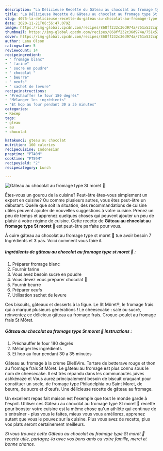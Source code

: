 ```yaml
---
description: "La Délicieuse Recette du Gâteau au chocolat au fromage type St moret 🧀"
title: "La Délicieuse Recette du Gâteau au chocolat au fromage type St moret 🧀"
slug: 4075-la-delicieuse-recette-du-gateau-au-chocolat-au-fromage-type-st-moret
date: 2020-11-21T06:56:47.079Z
image: https://img-global.cpcdn.com/recipes/868ff232c36d974a/751x532cq70/gateau-au-chocolat-au-fromage-type-st-moret-🧀-photo-principale-de-la-recette.jpg
thumbnail: https://img-global.cpcdn.com/recipes/868ff232c36d974a/751x532cq70/gateau-au-chocolat-au-fromage-type-st-moret-🧀-photo-principale-de-la-recette.jpg
cover: https://img-global.cpcdn.com/recipes/868ff232c36d974a/751x532cq70/gateau-au-chocolat-au-fromage-type-st-moret-🧀-photo-principale-de-la-recette.jpg
author: Lena Olson
ratingvalue: 5
reviewcount: 14
recipeingredient:
- " fromage blanc"
- " farine"
- " sucre en poudre"
- " chocolat "
- " beurre"
- " oeufs"
- " sachet de levure"
recipeinstructions:
- "Préchauffer le four 180 degrés"
- "Mélanger les ingrédients"
- "Et hop au four pendant 30 a 35 minutes"
categories:
- Resep
tags:
- gteau
- au
- chocolat

katakunci: gteau au chocolat 
nutrition: 160 calories
recipecuisine: Indonesian
preptime: "PT40M"
cooktime: "PT59M"
recipeyield: "2"
recipecategory: Lunch

---
```



![Gâteau au chocolat au fromage type St moret 🧀](https://img-global.cpcdn.com/recipes/868ff232c36d974a/751x532cq70/gateau-au-chocolat-au-fromage-type-st-moret-🧀-photo-principale-de-la-recette.jpg)

Êtes-vous un gourou de la cuisine? Peut-être êtes-vous simplement un expert en cuisine? Ou comme plusieurs autres, vous êtes peut-être un débutant. Quelle que soit la situation, des recommandations de cuisine utiles peuvent ajouter de nouvelles suggestions à votre cuisine. Prenez un peu de temps et apprenez quelques choses qui peuvent ajouter un peu de plaisir à votre régime de cuisine. Cette recette de <strong> Gâteau au chocolat au fromage type St moret 🧀 </strong> est peut-être parfaite pour vous.

<!--inarticleads1-->

À cuire gâteau au chocolat au fromage type st moret 🧀 tue avoir besoin 7 Ingrédients et 3 pas. Voici comment vous faire il.

##### Ingrédients de gâteau au chocolat au fromage type st moret 🧀 :

1. Préparer  fromage blanc
1. Fournir  farine
1. Vous avez besoin  sucre en poudre
1. Vous devez vous préparer  chocolat 🍫
1. Fournir  beurre
1. Préparer  oeufs
1. Utilisation  sachet de levure


Ces biscuits, gâteaux et desserts à la figue. Le St Môret®, le fromage frais qui a marqué plusieurs générations ! Le cheesecake : salé ou sucré, réinventez ce délicieux gâteau au fromage frais. Croque-poulet au fromage frais St Môret. 

<!--inarticleads2-->

##### Gâteau au chocolat au fromage type St moret 🧀 instructions :

1. Préchauffer le four 180 degrés
1. Mélanger les ingrédients
1. Et hop au four pendant 30 a 35 minutes


Gâteau au fromage à la crème Elle&amp;Vire. Tartare de betterave rouge et thon au fromage frais St Môret. Le gâteau au fromage est plus connu sous le nom de cheesecake. Il est très répandu dans les communautés juives ashkénaze et Vous aurez principalement besoin de biscuit craquant pour constituer un socle, de fromage type Philadelphia ou Saint Moret, de beurre, de sucre et d&#39;œufs. Une délicieuse recette de gâteau au fromage. 

<!--inarticleads1-->

<p>
Un excellent repas fait maison est l'exemple que tout le monde garde à l'esprit. Utiliser ces Gâteau au chocolat au fromage type St moret 🧀 recette pour booster votre cuisine est la même chose qu'un athlète qui continue de s'entraîner - plus vous le faites, mieux vous vous améliorez, apprenez autant que vous le pouvez sur la cuisine. Plus vous avez de recette, plus vos plats seront certainement meilleurs.
</p>

<p>
<i>Si vous trouvez cette Gâteau au chocolat au fromage type St moret 🧀 recette utile, partagez-la avec vos bons amis ou votre famille, merci et bonne chance.</i>
</p>
